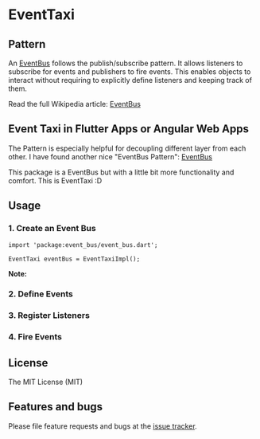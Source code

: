 
# EventTaxi

## Pattern

An [EventBus](https://en.wikipedia.org/wiki/Publish%E2%80%93subscribe_pattern) follows the publish/subscribe pattern.
It allows listeners to subscribe for events and publishers to fire events.
This enables objects to interact without requiring to explicitly define listeners and keeping track of them.

Read the full Wikipedia article: [EventBus](https://en.wikipedia.org/wiki/Publish%E2%80%93subscribe_pattern)

## Event Taxi in Flutter Apps or Angular Web Apps

The Pattern is especially helpful for decoupling different layer from each other.
I have found another nice "EventBus Pattern": [EventBus](https://github.com/marcojakob/dart-event-bus)

This package is a EventBus but with a little bit more functionality and comfort.
This is EventTaxi :D

## Usage


### 1. Create an Event Bus

```
import 'package:event_bus/event_bus.dart';

EventTaxi eventBus = EventTaxiImpl();
```

**Note:**

### 2. Define Events

### 3. Register Listeners

### 4. Fire Events


## License

The MIT License (MIT)

## Features and bugs

Please file feature requests and bugs at the [issue tracker][tracker].

[tracker]: https://github.com/tikkrapp/event_taxi/issues
